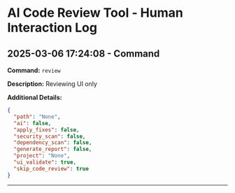 # AI Code Review Tool - Human Interaction Log

## 2025-03-06 17:24:08 - Command

**Command:** `review`

**Description:** Reviewing UI only

**Additional Details:**

```json
{
  "path": "None",
  "ai": false,
  "apply_fixes": false,
  "security_scan": false,
  "dependency_scan": false,
  "generate_report": false,
  "project": "None",
  "ui_validate": true,
  "skip_code_review": true
}
```

---

